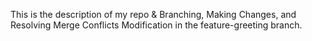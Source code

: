 This is the description of my repo & Branching, Making Changes, and Resolving Merge Conflicts
Modification in the feature-greeting branch.
